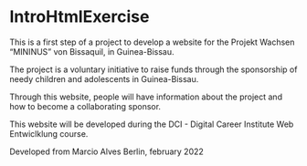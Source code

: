 # IntroHtmlExercise

This is a first step of a project to develop a website for the Projekt Wachsen “MININUS” von Bissaquil, in Guinea-Bissau.

The project is a voluntary initiative to raise funds through the sponsorship of needy children and adolescents in Guinea-Bissau.

Through this website, people will have information about the project and how to become a collaborating sponsor.

This website will be developed during the DCI - Digital Career Institute Web Entwiclklung course.

Developed from Marcio Alves
Berlin, february 2022
